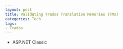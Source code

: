 ```yaml
---
layout: post
title: Validating Trados Translation Memories (TMs)
categories: Tech
tags:
- Trados
---
```

- ASP.NET Classic
